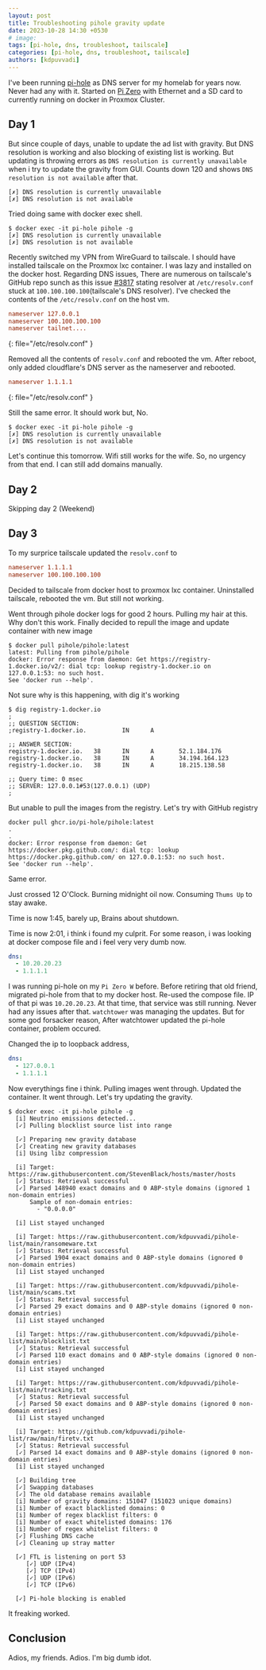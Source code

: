 ```yaml
---
layout: post
title: Troubleshooting pihole gravity update
date: 2023-10-28 14:30 +0530
# image:
tags: [pi-hole, dns, troubleshoot, tailscale]
categories: [pi-hole, dns, troubleshoot, tailscale]
authors: [kdpuvvadi]
---
```


I've been running [pi-hole](https://pi-hole.net/) as DNS server for my homelab for years now. Never had any with it. Started on [Pi Zero](https://www.raspberrypi.com/products/raspberry-pi-zero/) with Ethernet and a SD card to currently running on docker in Proxmox Cluster.

## Day 1

But since couple of days, unable to update the ad list with gravity. But DNS resolution is working and also blocking of existing list is working. But updating is throwing errors as `DNS resolution is currently unavailable` when i try to update the gravity from GUI. Counts down 120 and shows `DNS resolution is not available` after that.

```shell
[✗] DNS resolution is currently unavailable
[✗] DNS resolution is not available
```

Tried doing same with docker exec shell. 

```shell
$ docker exec -it pi-hole pihole -g
[✗] DNS resolution is currently unavailable
[✗] DNS resolution is not available
```

Recently switched my VPN from WireGuard to tailscale. I should have installed tailscale on the Proxmox lxc container. I was lazy and installed on the docker host. Regarding DNS issues, There are numerous on tailscale's GitHub repo sunch as this issue [#3817](https://github.com/tailscale/tailscale/issues/3817) stating resolver at `/etc/resolv.conf` stuck at `100.100.100.100`(tailscale's DNS resolver). I've checked the contents of the `/etc/resolv.conf` on the host vm.

```conf
nameserver 127.0.0.1
nameserver 100.100.100.100
nameserver tailnet....
```
{: file="/etc/resolv.conf" }

Removed all the contents of `resolv.conf` and rebooted the vm. After reboot, only added cloudflare's DNS server as the nameserver and rebooted.

```conf
nameserver 1.1.1.1
```
{: file="/etc/resolv.conf" }

Still the same error. It should work but, No. 

```shell
$ docker exec -it pi-hole pihole -g
[✗] DNS resolution is currently unavailable
[✗] DNS resolution is not available
```

Let's continue this tomorrow. Wifi still works for the wife. So, no urgency from that end. I can still add domains manually.

## Day 2

Skipping day 2 (Weekend)

## Day 3

To my surprice tailscale updated the `resolv.conf` to 

```conf
nameserver 1.1.1.1
nameserver 100.100.100.100
```

Decided to tailscale from docker host to proxmox lxc container. Uninstalled tailscale, rebooted the vm. But still not working.

Went through pihole docker logs for good 2 hours. Pulling my hair at this. Why don't this work. Finally decided to repull the image and update container with new image 

```shell
$ docker pull pihole/pihole:latest
latest: Pulling from pihole/pihole
docker: Error response from daemon: Get https://registry-1.docker.io/v2/: dial tcp: lookup registry-1.docker.io on 127.0.0.1:53: no such host.
See 'docker run --help'.
```

Not sure why is this happening, with dig it's working

```shell
$ dig registry-1.docker.io
;
;; QUESTION SECTION:
;registry-1.docker.io.          IN      A

;; ANSWER SECTION:
registry-1.docker.io.   38      IN      A       52.1.184.176
registry-1.docker.io.   38      IN      A       34.194.164.123
registry-1.docker.io.   38      IN      A       18.215.138.58

;; Query time: 0 msec
;; SERVER: 127.0.0.1#53(127.0.0.1) (UDP)
;
```

But unable to pull the images from the registry. Let's try with GitHub registry

```
docker pull ghcr.io/pi-hole/pihole:latest
.
.
docker: Error response from daemon: Get https://docker.pkg.github.com/: dial tcp: lookup https://docker.pkg.github.com/ on 127.0.0.1:53: no such host.
See 'docker run --help'.
```
Same error.

Just crossed 12 O'Clock. Burning midnight oil now. Consuming `Thums Up` to stay awake.

Time is now 1:45, barely up, Brains about shutdown. 

Time is now 2:01, i think i found my culprit. For some reason, i was looking at docker compose file and i feel very very dumb now. 

```yaml
dns:
  - 10.20.20.23
  - 1.1.1.1
```

I was running pi-hole on my `Pi Zero W` before. Before retiring that old friend, migrated pi-hole from that to my docker host. Re-used the compose file. IP of that pi was `10.20.20.23`. At that time, that service was still running. Never had any issues after that. `watchtower` was managing the updates. But for some god forsacker reason, After watchtower updated the pi-hole container, problem occured.

Changed the ip to loopback address,

```yaml
dns:
  - 127.0.0.1
  - 1.1.1.1
```

Now everythings fine i think. Pulling images went through. Updated the container. It went through. Let's try updating the gravity.

```
$ docker exec -it pi-hole pihole -g
  [i] Neutrino emissions detected...
  [✓] Pulling blocklist source list into range

  [✓] Preparing new gravity database
  [✓] Creating new gravity databases
  [i] Using libz compression

  [i] Target: https://raw.githubusercontent.com/StevenBlack/hosts/master/hosts
  [✓] Status: Retrieval successful
  [✓] Parsed 148940 exact domains and 0 ABP-style domains (ignored 1 non-domain entries)
      Sample of non-domain entries:
        - "0.0.0.0"

  [i] List stayed unchanged

  [i] Target: https://raw.githubusercontent.com/kdpuvvadi/pihole-list/main/ransomeware.txt
  [✓] Status: Retrieval successful
  [✓] Parsed 1904 exact domains and 0 ABP-style domains (ignored 0 non-domain entries)
  [i] List stayed unchanged

  [i] Target: https://raw.githubusercontent.com/kdpuvvadi/pihole-list/main/scams.txt
  [✓] Status: Retrieval successful
  [✓] Parsed 29 exact domains and 0 ABP-style domains (ignored 0 non-domain entries)
  [i] List stayed unchanged

  [i] Target: https://raw.githubusercontent.com/kdpuvvadi/pihole-list/main/blocklist.txt
  [✓] Status: Retrieval successful
  [✓] Parsed 110 exact domains and 0 ABP-style domains (ignored 0 non-domain entries)
  [i] List stayed unchanged

  [i] Target: https://raw.githubusercontent.com/kdpuvvadi/pihole-list/main/tracking.txt
  [✓] Status: Retrieval successful
  [✓] Parsed 50 exact domains and 0 ABP-style domains (ignored 0 non-domain entries)
  [i] List stayed unchanged

  [i] Target: https://github.com/kdpuvvadi/pihole-list/raw/main/firetv.txt
  [✓] Status: Retrieval successful
  [✓] Parsed 14 exact domains and 0 ABP-style domains (ignored 0 non-domain entries)
  [i] List stayed unchanged

  [✓] Building tree
  [✓] Swapping databases
  [✓] The old database remains available
  [i] Number of gravity domains: 151047 (151023 unique domains)
  [i] Number of exact blacklisted domains: 0
  [i] Number of regex blacklist filters: 0
  [i] Number of exact whitelisted domains: 176
  [i] Number of regex whitelist filters: 0
  [✓] Flushing DNS cache
  [✓] Cleaning up stray matter

  [✓] FTL is listening on port 53
     [✓] UDP (IPv4)
     [✓] TCP (IPv4)
     [✓] UDP (IPv6)
     [✓] TCP (IPv6)

  [✓] Pi-hole blocking is enabled
```

It freaking worked.

## Conclusion

Adios, my friends. Adios. I'm big dumb idot. 
